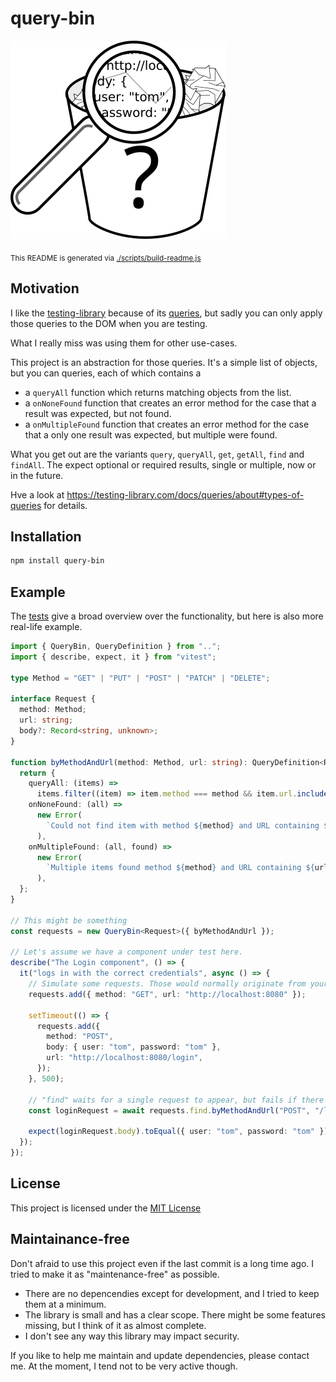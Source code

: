 # query-bin

![logo](https://raw.githubusercontent.com/nknapp/query-bin/main/artwork/query-bin.svg)

<sub>This README is generated via [./scripts/build-readme.js](./scripts/build-readme.js)</sub>

## Motivation

I like the [testing-library](https://testing-library.com/) because of its [queries](https://testing-library.com/docs/queries/about#types-of-queries),
but sadly you can only apply those queries to the DOM when you are testing.

What I really miss was using them for other use-cases.

This project is an abstraction for those queries. It's a simple list of objects, but you can queries, each of which contains a

- a `queryAll` function which returns matching objects from the list.
- a `onNoneFound` function that creates an error method for the case that a result was expected, but not found.
- a `onMultipleFound` function that creates an error method for the case that a only one result was expected, but multiple were found.

What you get out are the variants `query`, `queryAll`, `get`, `getAll`, `find` and `findAll`. The expect
optional or required results, single or multiple, now or in the future.

Hve a look at https://testing-library.com/docs/queries/about#types-of-queries for details.

## Installation

```bash
npm install query-bin
```

## Example

The [tests](./src/QueryBin.test.ts) give a broad overview over the functionality, but here is also more real-life
example.

```typescript
import { QueryBin, QueryDefinition } from "..";
import { describe, expect, it } from "vitest";

type Method = "GET" | "PUT" | "POST" | "PATCH" | "DELETE";

interface Request {
  method: Method;
  url: string;
  body?: Record<string, unknown>;
}

function byMethodAndUrl(method: Method, url: string): QueryDefinition<Request> {
  return {
    queryAll: (items) =>
      items.filter((item) => item.method === method && item.url.includes(url)),
    onNoneFound: (all) =>
      new Error(
        `Could not find item with method ${method} and URL containing ${url}. All requests:\n\n${JSON.stringify(all, null, 2)}`,
      ),
    onMultipleFound: (all, found) =>
      new Error(
        `Multiple items found method ${method} and URL containing ${url}. Found:\n\n${JSON.stringify(found, null, 2)}`,
      ),
  };
}

// This might be something
const requests = new QueryBin<Request>({ byMethodAndUrl });

// Let's assume we have a component under test here.
describe("The Login component", () => {
  it("logs in with the correct credentials", async () => {
    // Simulate some requests. Those would normally originate from your component
    requests.add({ method: "GET", url: "http://localhost:8080" });

    setTimeout(() => {
      requests.add({
        method: "POST",
        body: { user: "tom", password: "tom" },
        url: "http://localhost:8080/login",
      });
    }, 500);

    // "find" waits for a single request to appear, but fails if there have been multiple requests
    const loginRequest = await requests.find.byMethodAndUrl("POST", "/login");

    expect(loginRequest.body).toEqual({ user: "tom", password: "tom" });
  });
});
```

## License

This project is licensed under the [MIT License](./LICENSE)

## Maintainance-free

Don't afraid to use this project even if the last commit is a long time ago. I tried to make it as "maintenance-free" as possible.

- There are no depencendies except for development, and I tried to keep them at a minimum.
- The library is small and has a clear scope. There might be some features missing, but I think of it as almost complete.
- I don't see any way this library may impact security.

If you like to help me maintain and update dependencies, please contact me. At the moment, I tend not to be very active
though.
